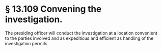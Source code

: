 # § 13.109   Convening the investigation.

The presiding officer will conduct the investigation at a location convenient to the parties involved and as expeditious and efficient as handling of the investigation permits.





